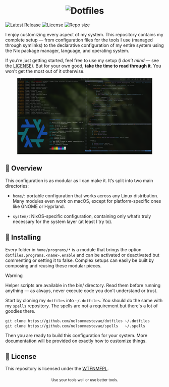 [releases]: https://github.com/nelsonmestevao/dotfiles/releases/latest
[license]: #memo-license

<h1 align="center">
<picture>
  <source media="(prefers-color-scheme: dark)" srcset="/.github/header-LIGHT.png">
  <source media="(prefers-color-scheme: light)" srcset="/.github/header-DARK.png">
  <img alt="Dotfiles" src="/.github/header-DARK.png" width="750">
</picture>
</h1>

[![Latest Release](https://img.shields.io/github/release-pre/nelsonmestevao/dotfiles.svg?style=flat-square)][releases]
[![License](https://img.shields.io/github/license/nelsonmestevao/dotfiles?logo=WTFNMFPL&style=flat-square)][license]
![Repo size](https://img.shields.io/github/repo-size/nelsonmestevao/dotfiles.svg?style=flat-square)

I enjoy customizing every aspect of my system. This repository contains my
complete setup — from configuration files for the tools I use (managed through
symlinks) to the declarative configuration of my entire system using the Nix
package manager, language, and operating system.

If you’re just getting started, feel free to use my setup (_I don’t mind_ — see
the [LICENSE][license]). But for your own good, **take the time to read through
it**. You won't get the most out of it otherwise.

<div align="center">
  <img alt="screenshot" src=".github/screenshot.png" width="85%"/>
</div>

## 🧩 Overview

This configuration is as modular as I can make it. It’s split into two main
directories:

- `home/`: portable configuration that works across any Linux distribution. Many
modules even work on macOS, except for platform-specific ones like GNOME or
Hyprland.

- `system/`: NixOS-specific configuration, containing only what’s truly
necessary for the system layer (at least I try to).

## 🚀 Installing

Every folder in `home/programs/*` is a module that brings the option
`dotfiles.programs.<name>.enable` and can be activated or deactivated but commenting
or setting it to false. Complex setups can easily be built by composing and
reusing these modular pieces.

> [!WARNING]
> Helper scripts are available in the bin/ directory.
> Read them before running anything — as always, never execute code you don’t
understand or trust.

Start by cloning my `dotfiles` into `~/.dotfiles`. You should do the same with
my `spells` repository. The spells are not a requirement but there's a lot of
goodies there.

```shell
git clone https://github.com/nelsonmestevao/dotfiles ~/.dotfiles
git clone https://github.com/nelsonmestevao/spells   ~/.spells
```

Then you are ready to build this configuration for your system. More
documentation will be provided on exactly how to customize things.

## 📄 License

This repository is licensed under the [WTFNMFPL](LICENSE.txt).

<div align="center">
  <sub>Use your tools well or use better tools.</sub>
</div>

